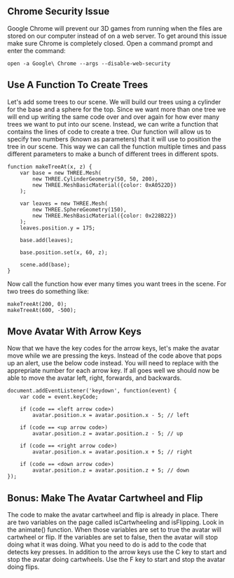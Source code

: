 Chrome Security Issue
---------------------

Google Chrome will prevent our 3D games from running when the files are stored on our computer instead of on a web server. To get around this issue make sure Chrome is completely closed. Open a command prompt and enter the command:

```
open -a Google\ Chrome --args --disable-web-security
```

Use A Function To Create Trees
------------------------------

Let's add some trees to our scene. We will build our trees using a cylinder for the base and a sphere for the top. Since we want more than one tree we will end up writing the same code over and over again for how ever many trees we want to put into our scene. Instead, we can write a function that contains the lines of code to create a tree. Our function will allow us to specify two numbers (known as parameters) that it will use to position the tree in our scene. This way we can call the function multiple times and pass different parameters to make a bunch of different trees in different spots.

```
function makeTreeAt(x, z) {
    var base = new THREE.Mesh(
        new THREE.CylinderGeometry(50, 50, 200),
        new THREE.MeshBasicMaterial({color: 0xA0522D})
    );

    var leaves = new THREE.Mesh(
        new THREE.SphereGeometry(150),
        new THREE.MeshBasicMaterial({color: 0x228B22})
    );
    leaves.position.y = 175;

    base.add(leaves);

    base.position.set(x, 60, z);

    scene.add(base);
}
``` 

Now call the function how ever many times you want trees in the scene. For two trees do something like:

```
makeTreeAt(200, 0);
makeTreeAt(600, -500);
```

Move Avatar With Arrow Keys
---------------------------

Now that we have the key codes for the arrow keys, let's make the avatar move while we are pressing the keys. Instead of the code above that pops up an alert, use the below code instead. You will need to replace <arrow code> with the apprepriate number for each arrow key. If all goes well we should now be able to move the avatar left, right, forwards, and backwards.

```
document.addEventListener('keydown', function(event) {
    var code = event.keyCode;

    if (code == <left arrow code>)
        avatar.position.x = avatar.position.x - 5; // left

    if (code == <up arrow code>)
        avatar.position.z = avatar.position.z - 5; // up

    if (code == <right arrow code>)
        avatar.position.x = avatar.position.x + 5; // right

    if (code == <down arrow code>)
        avatar.position.z = avatar.position.z + 5; // down
});
```

Bonus: Make The Avatar Cartwheel and Flip
----------------------------------

The code to make the avatar cartwheel and flip is already in place. There are two variables on the page called isCartwheeling and isFlipping. Look in the animate() function. When those variables are set to true the avatar will cartwheel or flip. If the variables are set to false, then the avatar will stop doing what it was doing. What you need to do is add to the code that detects key presses. In addition to the arrow keys use the C key to start and stop the avatar doing cartwheels. Use the F key to start and stop the avatar doing flips.